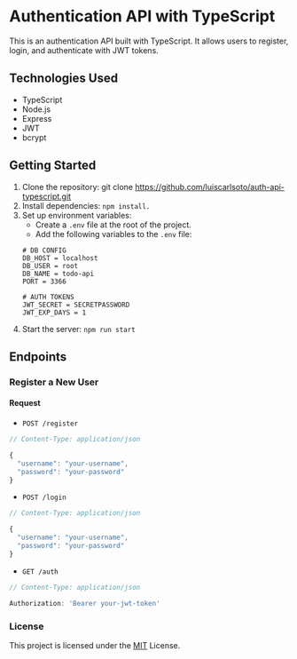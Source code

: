 # Authentication API with TypeScript

This is an authentication API built with TypeScript. It allows users to register, login, and authenticate with JWT tokens.

## Technologies Used
- TypeScript
- Node.js
- Express
- JWT
- bcrypt

## Getting Started
1. Clone the repository: git clone https://github.com/luiscarlsoto/auth-api-typescript.git
2. Install dependencies: `npm install.`
3. Set up environment variables:
    - Create a `.env` file at the root of the project.
    - Add the following variables to the `.env` file:
    ```
    # DB CONFIG
    DB_HOST = localhost
    DB_USER = root
    DB_NAME = todo-api
    PORT = 3366

    # AUTH TOKENS
    JWT_SECRET = SECRETPASSWORD
    JWT_EXP_DAYS = 1
    ```
4. Start the server: `npm run start`

## Endpoints
### Register a New User
#### Request

- ``POST /register``
```javascript
// Content-Type: application/json

{
  "username": "your-username",
  "password": "your-password"
}
```
- ``POST /login``
```javascript
// Content-Type: application/json

{
  "username": "your-username",
  "password": "your-password"
}
```
- ``GET /auth``
```javascript
// Content-Type: application/json

Authorization: 'Bearer your-jwt-token'
```

### License

This project is licensed under the [MIT](https://choosealicense.com/licenses/mit/) License.